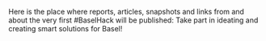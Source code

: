 Here is the place where reports, articles, snapshots and links from and about the very first #BaselHack will be published:
Take part in ideating and creating smart solutions for Basel!
